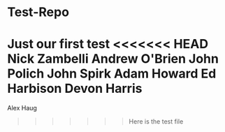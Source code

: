 # Test-Repo
Just our first test
<<<<<<< HEAD
Nick Zambelli
Andrew O'Brien
John Polich
John Spirk
Adam Howard
Ed Harbison
Devon Harris
=======

Alex Haug
>>>>>>> Here is the test file
